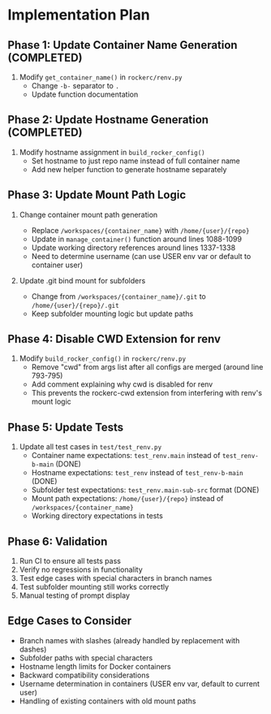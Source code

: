 # Implementation Plan

## Phase 1: Update Container Name Generation (COMPLETED)
1. Modify `get_container_name()` in `rockerc/renv.py`
   - Change `-b-` separator to `.`
   - Update function documentation

## Phase 2: Update Hostname Generation (COMPLETED)
1. Modify hostname assignment in `build_rocker_config()`
   - Set hostname to just repo name instead of full container name
   - Add new helper function to generate hostname separately

## Phase 3: Update Mount Path Logic
1. Change container mount path generation
   - Replace `/workspaces/{container_name}` with `/home/{user}/{repo}`
   - Update in `manage_container()` function around lines 1088-1099
   - Update working directory references around lines 1337-1338
   - Need to determine username (can use USER env var or default to container user)

2. Update .git bind mount for subfolders
   - Change from `/workspaces/{container_name}/.git` to `/home/{user}/{repo}/.git`
   - Keep subfolder mounting logic but update paths

## Phase 4: Disable CWD Extension for renv
1. Modify `build_rocker_config()` in `rockerc/renv.py`
   - Remove "cwd" from args list after all configs are merged (around line 793-795)
   - Add comment explaining why cwd is disabled for renv
   - This prevents the rockerc-cwd extension from interfering with renv's mount logic

## Phase 5: Update Tests
1. Update all test cases in `test/test_renv.py`
   - Container name expectations: `test_renv.main` instead of `test_renv-b-main` (DONE)
   - Hostname expectations: `test_renv` instead of `test_renv-b-main` (DONE)
   - Subfolder test expectations: `test_renv.main-sub-src` format (DONE)
   - Mount path expectations: `/home/{user}/{repo}` instead of `/workspaces/{container_name}`
   - Working directory expectations in tests

## Phase 6: Validation
1. Run CI to ensure all tests pass
2. Verify no regressions in functionality
3. Test edge cases with special characters in branch names
4. Test subfolder mounting still works correctly
5. Manual testing of prompt display

## Edge Cases to Consider
- Branch names with slashes (already handled by replacement with dashes)
- Subfolder paths with special characters
- Hostname length limits for Docker containers
- Backward compatibility considerations
- Username determination in containers (USER env var, default to current user)
- Handling of existing containers with old mount paths